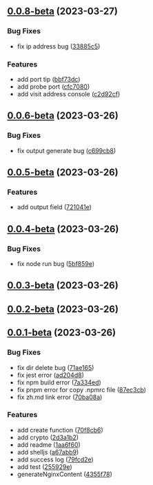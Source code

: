 ## [0.0.8-beta](https://github.com/thomas-void0/docker-deploy-web/compare/v0.0.6-beta...v0.0.8-beta) (2023-03-27)


### Bug Fixes

* fix ip address bug ([33885c5](https://github.com/thomas-void0/docker-deploy-web/commit/33885c5f9588eb000e051cf40aca775416d25eef))


### Features

* add port tip ([bbf73dc](https://github.com/thomas-void0/docker-deploy-web/commit/bbf73dc13db6797dbea459a0fd001a96c899322f))
* add probe port ([cfc7080](https://github.com/thomas-void0/docker-deploy-web/commit/cfc7080682e663a00f046718aafeac87eae9fbaf))
* add visit address console ([c2d92cf](https://github.com/thomas-void0/docker-deploy-web/commit/c2d92cf4d35bb53558d1a3d2c606e4edabbaa13c))



## [0.0.6-beta](https://github.com/thomas-void0/docker-deploy-web/compare/v0.0.5-beta...v0.0.6-beta) (2023-03-26)


### Bug Fixes

* fix output generate bug ([c699cb8](https://github.com/thomas-void0/docker-deploy-web/commit/c699cb89d252269aabe7246fbb059d9f6d70a273))



## [0.0.5-beta](https://github.com/thomas-void0/docker-deploy-web/compare/v0.0.4-beta...v0.0.5-beta) (2023-03-26)


### Features

* add output field ([721041e](https://github.com/thomas-void0/docker-deploy-web/commit/721041e88871661725736b511b79bf79345f9854))



## [0.0.4-beta](https://github.com/thomas-void0/docker-deploy-web/compare/v0.0.3-beta...v0.0.4-beta) (2023-03-26)


### Bug Fixes

* fix node run bug ([5bf859e](https://github.com/thomas-void0/docker-deploy-web/commit/5bf859e35cda53dc9a2a6a68b46aa64b858b0df7))



## [0.0.3-beta](https://github.com/thomas-void0/docker-deploy-web/compare/v0.0.2-beta...v0.0.3-beta) (2023-03-26)



## [0.0.2-beta](https://github.com/thomas-void0/docker-deploy-web/compare/v0.0.1-beta...v0.0.2-beta) (2023-03-26)



## [0.0.1-beta](https://github.com/thomas-void0/docker-deploy-web/compare/2d3a1b29adc2604a768255f3b3313deef0bc1572...v0.0.1-beta) (2023-03-26)


### Bug Fixes

* fix dir delete bug ([71ae165](https://github.com/thomas-void0/docker-deploy-web/commit/71ae165074f1bc1b6ffa25ff956342889ae51634))
* fix jest error ([ad204d8](https://github.com/thomas-void0/docker-deploy-web/commit/ad204d87f62b551b19664a3294fc9176a6f7145b))
* fix npm build error ([7a334ed](https://github.com/thomas-void0/docker-deploy-web/commit/7a334ed2b3f5409d3dffab43d14cf0ef48975b19))
* fix pnpm error for copy .npmrc file ([87ec3cb](https://github.com/thomas-void0/docker-deploy-web/commit/87ec3cb2ddc07a9ef2301e709b9ab4845342b271))
* fix zh.md link error ([70ba08a](https://github.com/thomas-void0/docker-deploy-web/commit/70ba08aaf7bcc79b34896ac8bd7c96bd123060fd))


### Features

* add create function ([70f8cb6](https://github.com/thomas-void0/docker-deploy-web/commit/70f8cb6ae544a4ea4a4bb59f4faed79a63054906))
* add crypto ([2d3a1b2](https://github.com/thomas-void0/docker-deploy-web/commit/2d3a1b29adc2604a768255f3b3313deef0bc1572))
* add readme ([1aa6f60](https://github.com/thomas-void0/docker-deploy-web/commit/1aa6f605b0b10a8fde98ed4989048cd13a497393))
* add shelljs ([a67abb9](https://github.com/thomas-void0/docker-deploy-web/commit/a67abb9f0004f5d337c876afa2d2cf4bd5775999))
* add success log ([79fcd2e](https://github.com/thomas-void0/docker-deploy-web/commit/79fcd2e3b20c32c59067586b5e897daf699ec485))
* add test ([255929e](https://github.com/thomas-void0/docker-deploy-web/commit/255929ef57706a21b628e6bea63f112ec0e958d4))
* generateNginxContent ([4355f78](https://github.com/thomas-void0/docker-deploy-web/commit/4355f78ed8fb641acae5aafdc86a7d6dd43297f4))



